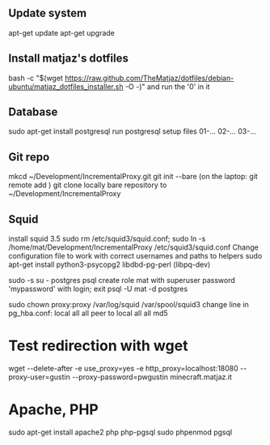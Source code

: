 ## Update system
apt-get update
apt-get upgrade

## Install matjaz's dotfiles
bash -c "$(wget https://raw.github.com/TheMatjaz/dotfiles/debian-ubuntu/matjaz_dotfiles_installer.sh -O -)"
and run the '0' in it

## Database
sudo apt-get install postgresql
run postgresql setup files 01-... 02-... 03-...

## Git repo
mkcd ~/Development/IncrementalProxy.git
git init --bare
(on the laptop: git remote add )
git clone locally bare repository to ~/Development/IncrementalProxy

## Squid
install squid 3.5
sudo rm /etc/squid3/squid.conf; sudo ln -s /home/mat/Development/IncrementalProxy /etc/squid3/squid.conf
Change configuration file to work with correct usernames and paths to helpers
sudo apt-get install python3-psycopg2 libdbd-pg-perl (libpq-dev)

sudo -s
su - postgres
psql
create role mat with superuser password 'mypassword' with login;
exit
psql -U mat -d postgres

sudo chown proxy:proxy /var/log/squid /var/spool/squid3
change line in pg_hba.conf: 
   local   all             all                                     peer
to
   local   all             all                                     md5


# Test redirection with wget
wget --delete-after -e use_proxy=yes -e http_proxy=localhost:18080 --proxy-user=gustin --proxy-password=pwgustin minecraft.matjaz.it

# Apache, PHP
sudo apt-get install apache2 php php-pgsql 
sudo phpenmod pgsql

